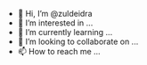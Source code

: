 - 👋 Hi, I’m @zuldeidra
- 👀 I’m interested in ...
- 🌱 I’m currently learning ...
- 💞️ I’m looking to collaborate on ...
- 📫 How to reach me ...

<!---
zuldeidra/zuldeidra is a ✨ special ✨ repository because its `README.md` (this file) appears on your GitHub profile.
You can click the Preview link to take a look at your changes.
--->
